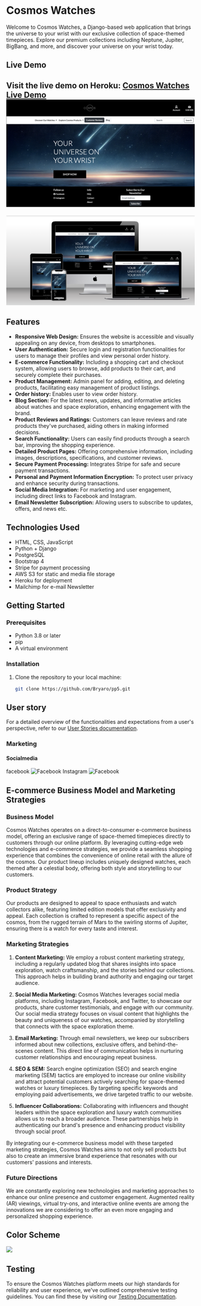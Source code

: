 # Cosmos Watches

Welcome to Cosmos Watches, a Django-based web application that brings the universe to your wrist with our exclusive collection of space-themed timepieces. Explore our premium collections including Neptune, Jupiter, BigBang, and more, and discover your universe on your wrist today.

## Live Demo

Visit the live demo on Heroku: [Cosmos Watches Live Demo](https://pp5-bryar-475062670c00.herokuapp.com/)
![](/documentation/homepage.png)
---
![](/documentation/responsive_views.png)

## Features

- **Responsive Web Design:** Ensures the website is accessible and visually appealing on any device, from desktops to smartphones.
- **User Authentication:** Secure login and registration functionalities for users to manage their profiles and view personal order history.
- **E-commerce Functionality:** Including a shopping cart and checkout system, allowing users to browse, add products to their cart, and securely complete their purchases.
- **Product Management:** Admin panel for adding, editing, and deleting products, facilitating easy management of product listings.
- **Order history:** Enables user to view order history.
- **Blog Section:** For the latest news, updates, and informative articles about watches and space exploration, enhancing engagement with the brand.
- **Product Reviews and Ratings:** Customers can leave reviews and rate products they've purchased, aiding others in making informed decisions.
- **Search Functionality:** Users can easily find products through a search bar, improving the shopping experience.
- **Detailed Product Pages:** Offering comprehensive information, including images, descriptions, specifications, and customer reviews.
- **Secure Payment Processing:** Integrates Stripe for safe and secure payment transactions.
- **Personal and Payment Information Encryption:** To protect user privacy and enhance security during transactions.
- **Social Media Integration:** For marketing and user engagement, including direct links to Facebook and Instagram.
- **Email Newsletter Subscription:** Allowing users to subscribe to updates, offers, and news etc.


## Technologies Used

- HTML, CSS, JavaScript
- Python + Django
- PostgreSQL
- Bootstrap 4
- Stripe for payment processing
- AWS S3 for static and media file storage
- Heroku for deployment
- Mailchimp for e-mail Newsletter 

## Getting Started

### Prerequisites

- Python 3.8 or later
- pip
- A virtual environment

### Installation

1. Clone the repository to your local machine:
   ```sh
   git clone https://github.com/Bryaro/pp5.git

## User story

For a detailed overview of the functionalities and expectations from a user's perspective, refer to our [User Stories documentation](userstory.md).

### Marketing
#### Socialmedia
facebook ![Facebook](/media/documentations/facebook_screenshot.png)
Instagram ![Facebook](/media/documentations/instagram_screenshot.png)

## E-commerce Business Model and Marketing Strategies

### Business Model

Cosmos Watches operates on a direct-to-consumer e-commerce business model, offering an exclusive range of space-themed timepieces directly to customers through our online platform. By leveraging cutting-edge web technologies and e-commerce strategies, we provide a seamless shopping experience that combines the convenience of online retail with the allure of the cosmos. Our product lineup includes uniquely designed watches, each themed after a celestial body, offering both style and storytelling to our customers.

### Product Strategy

Our products are designed to appeal to space enthusiasts and watch collectors alike, featuring limited edition models that offer exclusivity and appeal. Each collection is crafted to represent a specific aspect of the cosmos, from the rugged terrain of Mars to the swirling storms of Jupiter, ensuring there is a watch for every taste and interest.

### Marketing Strategies

1. **Content Marketing:** We employ a robust content marketing strategy, including a regularly updated blog that shares insights into space exploration, watch craftsmanship, and the stories behind our collections. This approach helps in building brand authority and engaging our target audience.

2. **Social Media Marketing:** Cosmos Watches leverages social media platforms, including Instagram, Facebook, and Twitter, to showcase our products, share customer testimonials, and engage with our community. Our social media strategy focuses on visual content that highlights the beauty and uniqueness of our watches, accompanied by storytelling that connects with the space exploration theme.

3. **Email Marketing:** Through email newsletters, we keep our subscribers informed about new collections, exclusive offers, and behind-the-scenes content. This direct line of communication helps in nurturing customer relationships and encouraging repeat business.

4. **SEO & SEM:** Search engine optimization (SEO) and search engine marketing (SEM) tactics are employed to increase our online visibility and attract potential customers actively searching for space-themed watches or luxury timepieces. By targeting specific keywords and employing paid advertisements, we drive targeted traffic to our website.

5. **Influencer Collaborations:** Collaborating with influencers and thought leaders within the space exploration and luxury watch communities allows us to reach a broader audience. These partnerships help in authenticating our brand's presence and enhancing product visibility through social proof.

By integrating our e-commerce business model with these targeted marketing strategies, Cosmos Watches aims to not only sell products but also to create an immersive brand experience that resonates with our customers' passions and interests.

### Future Directions

We are constantly exploring new technologies and marketing approaches to enhance our online presence and customer engagement. Augmented reality (AR) viewings, virtual try-ons, and interactive online events are among the innovations we are considering to offer an even more engaging and personalized shopping experience.

## Color Scheme
![](/documentation/color_scheme.png)

## Testing

To ensure the Cosmos Watches platform meets our high standards for reliability and user experience, we've outlined comprehensive testing guidelines. You can find these by visiting our [Testing Documentation](testing.md).

